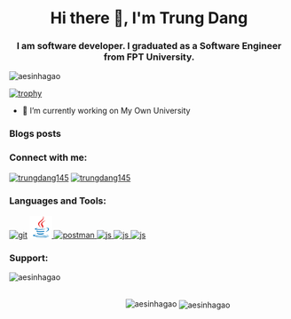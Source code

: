<h1 align="center">Hi there 👋, I'm Trung Dang</h1>
<h3 align="center">I am software developer. I graduated as a Software Engineer from FPT University.</h3>
<p align="left"> <img src="https://komarev.com/ghpvc/?username=aesinhagao&label=Profile%20views&color=0e75b6&style=flat" alt="aesinhagao" /> </p>

[![trophy](https://github-profile-trophy.vercel.app/?username=aesinhagao&theme=onedark)](https://github.com/ryo-ma/github-profile-trophy)

- 🔭 I’m currently working on My Own University

### Blogs posts
<!-- BLOG-POST-LIST:START -->
<!-- BLOG-POST-LIST:END -->

<h3 align="left">Connect with me:</h3>
<p align="left">
<a href="https://fb.com/trungdang145" target="blank"><img align="center" src="https://raw.githubusercontent.com/rahuldkjain/github-profile-readme-generator/master/src/images/icons/Social/facebook.svg" alt="trungdang145" height="30" width="40" /></a>
<a href="https://instagram.com/trungdang145" target="blank"><img align="center" src="https://raw.githubusercontent.com/rahuldkjain/github-profile-readme-generator/master/src/images/icons/Social/instagram.svg" alt="trungdang145" height="30" width="40" /></a>
</p>

<h3 align="left">Languages and Tools:</h3>
<p align="left">
<a href="https://git-scm.com/" target="_blank" rel="noreferrer"> <img src="https://www.vectorlogo.zone/logos/git-scm/git-scm-icon.svg" alt="git" width="40" height="40"/></a>
<a href="https://www.java.com" target="_blank" rel="noreferrer"> <img src="https://raw.githubusercontent.com/devicons/devicon/master/icons/java/java-original.svg" alt="java" width="40" height="40"/> </a>
<a href="https://postman.com" target="_blank" rel="noreferrer"> <img src="https://www.vectorlogo.zone/logos/getpostman/getpostman-icon.svg" alt="postman" width="40" height="40"/> </a>
  <a href="https://www.javascript.com/" target="_blank" rel="noreferrer"> <img src="https://www.vectorlogo.zone/logos/javascript/javascript-icon.svg" alt="js" width="40" height="40"/> </a>
  <a href="https://www.w3schools.com/html/" target="_blank" rel="noreferrer"> <img src="https://www.vectorlogo.zone/logos/w3_html5/w3_html5-icon.svg" alt="js" width="40" height="40"/> </a>
  <a href="https://www.w3schools.com/css/" target="_blank" rel="noreferrer"> <img src="https://www.vectorlogo.zone/logos/w3_css/w3_css-official.svg" alt="js" width="40" height="40"/> </a>
</p>

<h3 align="left">Support:</h3>
<p><a href="https://fb.com/trungdang145"> <img align="left" src="https://cdn.buymeacoffee.com/buttons/v2/default-yellow.png" height="50" width="210" alt="aesinhagao" /></a></p><br><br>

<p><img align="left" src="https://github-readme-stats.vercel.app/api/top-langs?username=aesinhagao&show_icons=true&locale=en&layout=compact" alt="aesinhagao" /></p>

<p>&nbsp;<img align="center" src="https://github-readme-stats.vercel.app/api?username=aesinhagao&show_icons=true&locale=en" alt="aesinhagao" /></p>

